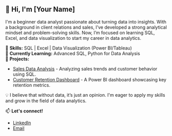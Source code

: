## 👋 Hi, I'm [Your Name]  

I'm a beginner data analyst passionate about turning data into insights. With a background in client relations and sales, I’ve developed a strong analytical mindset and problem-solving skills. Now, I’m focused on learning SQL, Excel, and data visualization to start my career in data analytics.  

🔹 **Skills:** SQL | Excel | Data Visualization (Power BI/Tableau)  
🔹 **Currently Learning:** Advanced SQL, Python for Data Analysis  
🔹 **Projects:**  
- [Sales Data Analysis](#) - Analyzing sales trends and customer behavior using SQL.  
- [Customer Retention Dashboard](#) - A Power BI dashboard showcasing key retention metrics.  

💡 I believe that without data, it’s just an opinion. I'm eager to apply my skills and grow in the field of data analytics.  

📫 **Let's connect!**  
- [LinkedIn](#)  
- [Email](#)  


<!--
**JustinasBazevicius/JustinasBazevicius** is a ✨ _special_ ✨ repository because its `README.md` (this file) appears on your GitHub profile.

Here are some ideas to get you started:

- 🔭 I’m currently working on ...
- 🌱 I’m currently learning ...
- 👯 I’m looking to collaborate on ...
- 🤔 I’m looking for help with ...
- 💬 Ask me about ...
- 📫 How to reach me: ...
- 😄 Pronouns: ...
- ⚡ Fun fact: ...
-->
